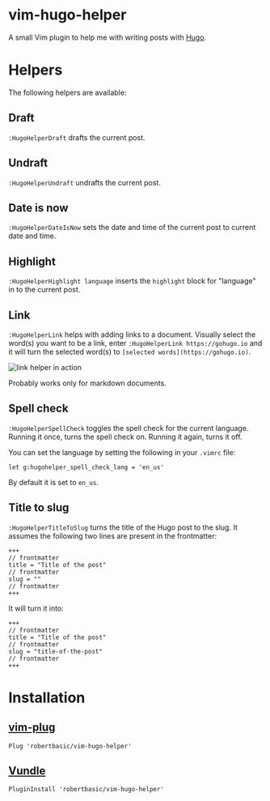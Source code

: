 # vim-hugo-helper

A small Vim plugin to help me with writing posts with [Hugo](https://gohugo.io).

# Helpers

The following helpers are available:

## Draft

`:HugoHelperDraft` drafts the current post.

## Undraft

`:HugoHelperUndraft` undrafts the current post.

## Date is now

`:HugoHelperDateIsNow` sets the date and time of the current post to current date and time.

## Highlight

`:HugoHelperHighlight language` inserts the `highlight` block for "language" in to the current post.

## Link

`:HugoHelperLink` helps with adding links to a document. Visually select the word(s) you want to be a link, enter `:HugoHelperLink https://gohugo.io` and it will turn the selected word(s) to `[selected words](https://gohugo.io)`.

![link helper in action](http://i.imgur.com/mVPqgXs.gif)

Probably works only for markdown documents.

## Spell check

`:HugoHelperSpellCheck` toggles the spell check for the current language. Running it once, turns the spell check on. Running it again, turns it off.

You can set the language by setting the following in your `.vimrc` file:

```
let g:hugohelper_spell_check_lang = 'en_us'
```

By default it is set to `en_us`.

## Title to slug

`:HugoHelperTitleToSlug` turns the title of the Hugo post to the slug. It assumes the following two lines are present in the frontmatter:

```
+++
// frontmatter
title = "Title of the post"
// frontmatter
slug = ""
// frontmatter
+++
```

It will turn it into:

```
+++
// frontmatter
title = "Title of the post"
// frontmatter
slug = "title-of-the-post"
// frontmatter
+++
```

# Installation

## [vim-plug](https://github.com/junegunn/vim-plug)

`Plug 'robertbasic/vim-hugo-helper'`

## [Vundle](https://github.com/VundleVim/Vundle.vim)

`PluginInstall 'robertbasic/vim-hugo-helper'`
